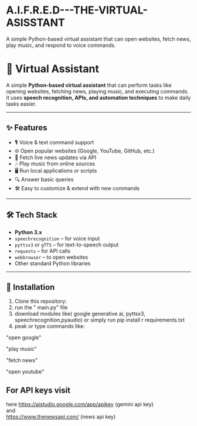 # A.l.F.R.E.D---THE-VIRTUAL-ASISSTANT
A simple Python-based virtual assistant that can open websites, fetch news, play music, and respond to voice commands.
# 🤖 Virtual Assistant

A simple **Python-based virtual assistant** that can perform tasks like opening websites, fetching news, playing music, and executing commands.  
It uses **speech recognition, APIs, and automation techniques** to make daily tasks easier.

---

## ✨ Features
- 🎙️ Voice & text command support  
- 🌐 Open popular websites (Google, YouTube, GitHub, etc.)  
- 📰 Fetch live news updates via API  
- 🎶 Play music from online sources  
- 🖥️ Run local applications or scripts  
- 🔍 Answer basic queries  
- 🛠️ Easy to customize & extend with new commands  

---

## 🛠️ Tech Stack
- **Python 3.x**  
- `speechrecognition` – for voice input  
- `pyttsx3` or `gTTS` – for text-to-speech output  
- `requests` – for API calls  
- `webbrowser` – to open websites  
- Other standard Python libraries  

---

## 🚀 Installation

1. Clone this repository:
2. run the " main.py" file
3. download modules like( google generative ai, pyttsx3, speechrecognition,pyaudio) or simply run pip install r requirements.txt
4. peak or type commands like:

"open google"

"play music"

"fetch news"

"open youtube"


## For API  keys visit
here
https://aistudio.google.com/app/apikey  (gemini api key)
<br>
and
<br>
https://www.thenewsapi.com/ (news api key)
   
